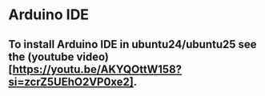 # Arduino IDE

## To install Arduino IDE in ubuntu24/ubuntu25 see the (youtube video)[https://youtu.be/AKYQOttW158?si=zcrZ5UEhO2VP0xe2].
